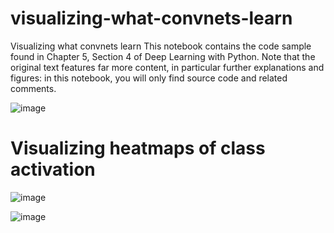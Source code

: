 # visualizing-what-convnets-learn
Visualizing what convnets learn This notebook contains the code sample found in Chapter 5, Section 4 of Deep Learning with Python. Note that the original text features far more content, in particular further explanations and figures: in this notebook, you will only find source code and related comments.


![image](https://user-images.githubusercontent.com/37241010/173001158-6f3f04c9-6031-43be-8bc3-d2de5314c3dc.png)


# Visualizing heatmaps of class activation

![image](https://user-images.githubusercontent.com/37241010/173001193-7deade12-3ca0-4a41-b62c-0f6b46eab209.png)


![image](https://user-images.githubusercontent.com/37241010/173001205-3bcaf338-15b6-4ef2-976f-e851c68856a0.png)
